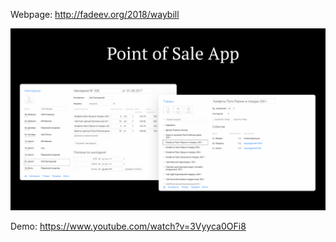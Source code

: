 Webpage: http://fadeev.org/2018/waybill

![Screenshot](screenshot.png?raw=true "Screenshot")

Demo: https://www.youtube.com/watch?v=3Vyyca0OFi8
